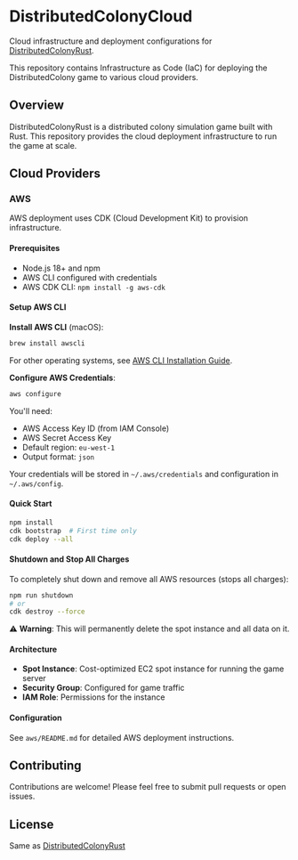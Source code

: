 # DistributedColonyCloud

Cloud infrastructure and deployment configurations for [DistributedColonyRust](https://github.com/yanivbyd/DistributedColonyRust).

This repository contains Infrastructure as Code (IaC) for deploying the DistributedColony game to various cloud providers.

## Overview

DistributedColonyRust is a distributed colony simulation game built with Rust. This repository provides the cloud deployment infrastructure to run the game at scale.

## Cloud Providers

### AWS

AWS deployment uses CDK (Cloud Development Kit) to provision infrastructure.

#### Prerequisites

- Node.js 18+ and npm
- AWS CLI configured with credentials
- AWS CDK CLI: `npm install -g aws-cdk`

#### Setup AWS CLI

**Install AWS CLI** (macOS):
```bash
brew install awscli
```

For other operating systems, see [AWS CLI Installation Guide](https://docs.aws.amazon.com/cli/latest/userguide/getting-started-install.html).

**Configure AWS Credentials**:
```bash
aws configure
```

You'll need:
- AWS Access Key ID (from IAM Console)
- AWS Secret Access Key
- Default region: `eu-west-1`
- Output format: `json`

Your credentials will be stored in `~/.aws/credentials` and configuration in `~/.aws/config`.

#### Quick Start

```bash
npm install
cdk bootstrap  # First time only
cdk deploy --all
```

#### Shutdown and Stop All Charges

To completely shut down and remove all AWS resources (stops all charges):

```bash
npm run shutdown
# or
cdk destroy --force
```

⚠️ **Warning**: This will permanently delete the spot instance and all data on it.

#### Architecture

- **Spot Instance**: Cost-optimized EC2 spot instance for running the game server
- **Security Group**: Configured for game traffic
- **IAM Role**: Permissions for the instance

#### Configuration

See `aws/README.md` for detailed AWS deployment instructions.

## Contributing

Contributions are welcome! Please feel free to submit pull requests or open issues.

## License

Same as [DistributedColonyRust](https://github.com/yanivbyd/DistributedColonyRust)

